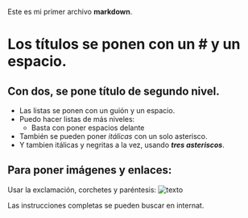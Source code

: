 Este es mi primer archivo **markdown**.

# Los títulos se ponen con un # y un espacio.

## Con dos, se pone título de segundo nivel.

- Las listas se ponen con un guión y un espacio.
- Puedo hacer listas de más niveles:
  - Basta con poner espacios delante 
- También se pueden poner *itálicas* con un solo asterisco.
- Y tambien itálicas y negritas a la vez, usando ***tres asteriscos***.

## Para poner imágenes y enlaces:
Usar la exclamación, corchetes y paréntesis:
![texto](http://google.es)

Las instrucciones completas se pueden buscar en internat.

